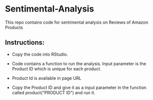 # Sentimental-Analysis
This repo contains code for sentimental analysis on Reviews of Amazon Products

## Instructions: ##

* Copy the code into RStudio.

* Code contains a function to run the analysis. Input parameter is the Product ID which is unique for each product.

* Product Id is available in page URL

* Copy the Product ID and give it as a input parameter in the function called product("PRODUCT ID") and run it.
